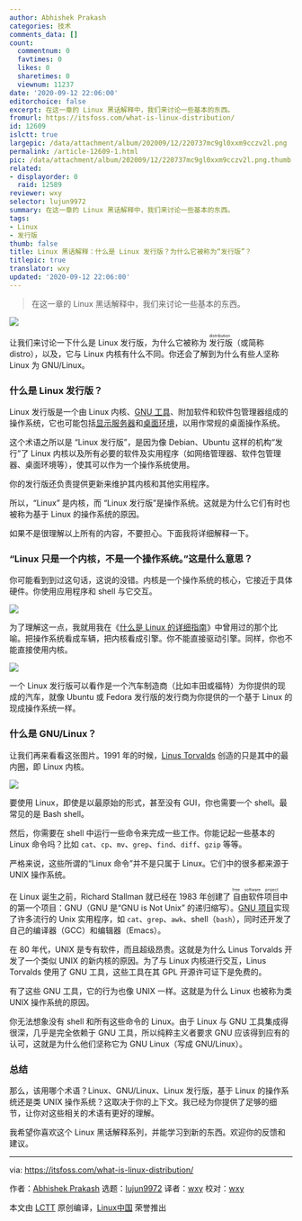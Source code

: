 ```yaml
---
author: Abhishek Prakash
categories: 技术
comments_data: []
count:
  commentnum: 0
  favtimes: 0
  likes: 0
  sharetimes: 0
  viewnum: 11237
date: '2020-09-12 22:06:00'
editorchoice: false
excerpt: 在这一章的 Linux 黑话解释中，我们来讨论一些基本的东西。
fromurl: https://itsfoss.com/what-is-linux-distribution/
id: 12609
islctt: true
largepic: /data/attachment/album/202009/12/220737mc9gl0xxm9cczv2l.png
permalink: /article-12609-1.html
pic: /data/attachment/album/202009/12/220737mc9gl0xxm9cczv2l.png.thumb.jpg
related:
- displayorder: 0
  raid: 12589
reviewer: wxy
selector: lujun9972
summary: 在这一章的 Linux 黑话解释中，我们来讨论一些基本的东西。
tags:
- Linux
- 发行版
thumb: false
title: Linux 黑话解释：什么是 Linux 发行版？为什么它被称为“发行版”？
titlepic: true
translator: wxy
updated: '2020-09-12 22:06:00'
---
```



> 
> 在这一章的 Linux 黑话解释中，我们来讨论一些基本的东西。
> 
> 
> 


![](/data/attachment/album/202009/12/220737mc9gl0xxm9cczv2l.png)


让我们来讨论一下什么是 Linux 发行版，为什么它被称为<ruby> 发行版 <rt>  distribution </rt></ruby>（或简称 distro），以及，它与 Linux 内核有什么不同。你还会了解到为什么有些人坚称 Linux 为 GNU/Linux。


### 什么是 Linux 发行版？


Linux 发行版是一个由 Linux 内核、[GNU 工具](https://www.gnu.org/manual/blurbs.html)、附加软件和软件包管理器组成的操作系统，它也可能包括[显示服务器](/article-12589-1.html)和[桌面环境](https://itsfoss.com/what-is-desktop-environment/)，以用作常规的桌面操作系统。


这个术语之所以是 “Linux 发行版”，是因为像 Debian、Ubuntu 这样的机构“发行”了 Linux 内核以及所有必要的软件及实用程序（如网络管理器、软件包管理器、桌面环境等），使其可以作为一个操作系统使用。


你的发行版还负责提供更新来维护其内核和其他实用程序。


所以，“Linux” 是内核，而 “Linux 发行版”是操作系统。这就是为什么它们有时也被称为基于 Linux 的操作系统的原因。


如果不是很理解以上所有的内容，不要担心。下面我将详细解释一下。


### “Linux 只是一个内核，不是一个操作系统。”这是什么意思？


你可能看到到过这句话，这说的没错。内核是一个操作系统的核心，它接近于具体硬件。你使用应用程序和 shell 与它交互。


![](/data/attachment/album/202009/12/220746e3d3yhh03sff3zst.png)


为了理解这一点，我就用我在《[什么是 Linux 的详细指南](https://itsfoss.com/what-is-linux/)》中曾用过的那个比喻。把操作系统看成车辆，把内核看成引擎。你不能直接驱动引擎。同样，你也不能直接使用内核。


![](/data/attachment/album/202009/12/220754r5b5jir27gyj7rw7.png)


一个 Linux 发行版可以看作是一个汽车制造商（比如丰田或福特）为你提供的现成的汽车，就像 Ubuntu 或 Fedora 发行版的发行商为你提供的一个基于 Linux 的现成操作系统一样。


### 什么是 GNU/Linux？


让我们再来看看这张图片。1991 年的时候，[Linus Torvalds](https://itsfoss.com/linus-torvalds-facts/) 创造的只是其中的最内圈，即 Linux 内核。


![](/data/attachment/album/202009/12/220746e3d3yhh03sff3zst.png)


要使用 Linux，即使是以最原始的形式，甚至没有 GUI，你也需要一个 shell。最常见的是 Bash shell。


然后，你需要在 shell 中运行一些命令来完成一些工作。你能记起一些基本的 Linux 命令吗？比如 `cat`、`cp`、`mv`、`grep`、`find`、`diff`、`gzip` 等等。


严格来说，这些所谓的“Linux 命令”并不是只属于 Linux。它们中的很多都来源于 UNIX 操作系统。


在 Linux 诞生之前，Richard Stallman 就已经在 1983 年创建了<ruby> 自由软件项目 <rt>  free software project </rt></ruby>中的第一个项目：GNU（GNU 是“GNU is Not Unix” 的递归缩写）。[GNU 项目](https://www.gnu.org/gnu/thegnuproject.en.html)实现了许多流行的 Unix 实用程序，如 `cat`、`grep`、`awk`、shell（`bash`），同时还开发了自己的编译器（GCC）和编辑器（Emacs）。


在 80 年代，UNIX 是专有软件，而且超级昂贵。这就是为什么 Linus Torvalds 开发了一个类似 UNIX 的新内核的原因。为了与 Linux 内核进行交互，Linus Torvalds 使用了 GNU 工具，这些工具在其 GPL 开源许可证下是免费的。


有了这些 GNU 工具，它的行为也像 UNIX 一样。这就是为什么 Linux 也被称为类 UNIX 操作系统的原因。


你无法想象没有 shell 和所有这些命令的 Linux。由于 Linux 与 GNU 工具集成得很深，几乎是完全依赖于 GNU 工具，所以纯粹主义者要求 GNU 应该得到应有的认可，这就是为什么他们坚称它为 GNU Linux（写成 GNU/Linux）。


### 总结


那么，该用哪个术语？Linux、GNU/Linux、Linux 发行版，基于 Linux 的操作系统还是类 UNIX 操作系统？这取决于你的上下文。我已经为你提供了足够的细节，让你对这些相关的术语有更好的理解。


我希望你喜欢这个 Linux 黑话解释系列，并能学习到新的东西。欢迎你的反馈和建议。




---


via: <https://itsfoss.com/what-is-linux-distribution/>


作者：[Abhishek Prakash](https://itsfoss.com/author/abhishek/) 选题：[lujun9972](https://github.com/lujun9972) 译者：[wxy](https://github.com/wxy) 校对：[wxy](https://github.com/wxy)


本文由 [LCTT](https://github.com/LCTT/TranslateProject) 原创编译，[Linux中国](https://linux.cn/) 荣誉推出